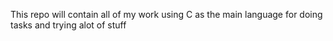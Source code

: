 This repo will contain all of my work using C as the main language for doing tasks and trying alot of stuff 
